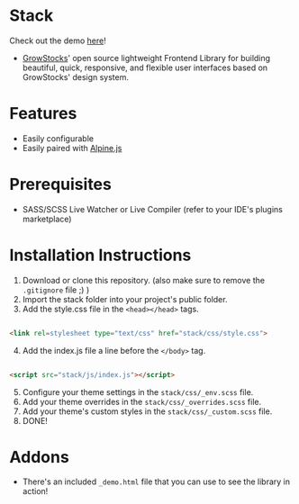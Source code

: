 # Stack
Check out the demo [here](https://growstocks.github.io/stack)!
- [GrowStocks](https://growstocks.xyz)' open source lightweight Frontend Library for building beautiful, quick, responsive, and flexible user interfaces based on GrowStocks' design system.

# Features
- Easily configurable
- Easily paired with [Alpine.js](https://github.com/alpinejs/alpine)

# Prerequisites
* SASS/SCSS Live Watcher or Live Compiler (refer to your IDE's plugins marketplace)

# Installation Instructions
1. Download or clone this repository. (also make sure to remove the  `.gitignore` file ;) )
2. Import the stack folder into your project's public folder.
3. Add the style.css file in the `<head></head>` tags.

```html

<link rel=stylesheet type="text/css" href="stack/css/style.css">
```
4. Add the index.js file a line before the `</body>` tag.

```html

<script src="stack/js/index.js"></script>
```
5. Configure your theme settings in the `stack/css/_env.scss` file.
6. Add your theme overrides in the `stack/css/_overrides.scss` file.
7. Add your theme's custom styles in the `stack/css/_custom.scss` file.
8. DONE!

# Addons
- There's an included `_demo.html` file that you can use to see the library in action!
